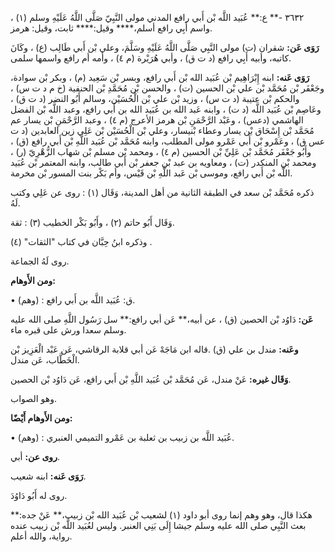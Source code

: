 ٣٦٣٢ -** ع:** عُبَيد اللَّه بْن أَبي رافع المدني مولى النَّبِيّ صَلَّى اللَّهُ عَلَيْهِ وسلم (١) ، واسم أَبِي رافع أسلم،**** وقيل:**** ثابت، وقيل: هرمز.

**رَوَى عَن:** شقران (ت) مولى النَّبِي صَلَّى اللَّهُ عَلَيْهِ وسَلَّمَ، وعلي بْن أَبي طَالِب (ع) ، وكَانَ كاتبه، وأبيه أَبِي رافع (د ت ق) ، وأبي هُرَيْرة (م ٤) ، وأمه أم رافع واسمها سلمى.

**رَوَى عَنه:** ابنه إِبْرَاهِيم بْن عُبَيد الله بْن أَبي رافع، وبسر بْن سَعِيد (م) ، وبكر بْن سوادة، وجَعْفَر بْن مُحَمَّد بْن علي بْن الحسين (ت) ، والحسن بْن مُحَمَّدِ بْن الحنفية (خ م د ت س) ، والحكم بْن عتيبة (د ت س) ، وزيد بْن علي بْن الْحُسَيْن، وسالم أَبُو النضر (د ت ق) ، وعَاصِم بْن عُبَيد اللَّه (د ت) ، وابنه عَبد الله بن عُبَيد الله بن أَبي رافع، وعبد اللَّه بْن الفضل الهاشمي (دعس) ، وعَبْد الرَّحْمَنِ بْن هرمز الأعرج (م ٤) ، وعبد الرَّحْمَنِ بْن يسار عم مُحَمَّد بْن إِسْحَاق بْن يسار وعطاء بْنيسار، وعلي بْن الْحُسَيْن بْن عَلِي زين العابدين (د ت عس ق) ، وعَمْرو بْن أَبي عَمْرو مولى المطلب، وابنه مُحَمَّد بْن عُبَيد اللَّهِ بْن أَبي رافع (ق) ، وأَبُو جَعْفَر مُحَمَّد بْن عَلِيِّ بْن الحسين (م ٤) ، ومحمد بْن مسلم بْن شهاب الزُّهْرِيّ (ر) ، ومحمد بْن المنكدر (ت) ، ومعاويه بن عبد بْن جعفر بْن أَبي طالب، وابنه المعتمر بْن عُبَيد اللَّه بْن أَبي رافع، وموسى بْن عَبد اللَّهِ بْن قَيْس، وأم بَكْر بنت المسور بْن مخرمة.

ذكره مُحَمَّد بْن سعد في الطبقة الثانية من أهل المدينة، وَقَال (١) : روى عن عَلِي وكتب لَهُ.

وَقَال أَبُو حاتم (٢) ، وأَبُو بَكْر الخطيب (٣) : ثقة.

وذكره ابنُ حِبَّان في كتاب "الثقات" (٤) .

روى لَهُ الجماعة.

**ومن الأَوهام:**

• (وهم) : ق: عُبَيد اللَّه بن أَبي رافع.

**عَن:** دَاوُد بْن الحصين (ق) ، عن أبيه،** عَن أبي رافع:** سل رَسُول اللَّهِ صلى الله عليه وسلم سعدا ورش على قبره ماء.

**وعَنه:** مندل بن علي (ق) .قاله ابن مَاجَهْ عَن أبي قلابة الرقاشي، عَن عَبْد الْعَزِيز بْن الْخَطَّاب، عَن مندل.

**وَقَال غيره:** عَنْ مندل، عَن مُحَمَّد بْن عُبَيد اللَّهِ بْن أَبي رافع، عَن دَاوُد بْن الحصين.

وهو الصواب.

**ومن الأَوهام أَيْضًا:**

• (وهم) : عُبَيد اللَّه بن زبيب بن ثعلبة بن عَمْرو التميمي العنبري.

**روى عن:** أبي.

**رَوَى عَنه:** ابنه شعيب.

روى له أَبُو دَاوُدَ.

هكذا قال، وهو وهم إنما روى أبو داود (١) لشعيب بْن عُبَيد الله بْن زبيب،** عَنْ جده:** بعث النَّبِي صلى الله عليه وسلم جيشا إِلَى بَنِي العنبر. وليس لعُبَيد اللَّه بْن زبيب عنده رواية، والله أعلم.